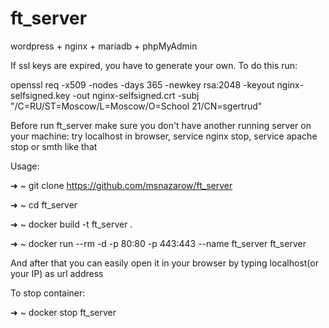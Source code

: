 # ft_server
wordpress + nginx + mariadb + phpMyAdmin

If ssl keys are expired, you have to generate your own. To do this run:

openssl req -x509 -nodes -days 365 -newkey rsa:2048 -keyout nginx-selfsigned.key -out nginx-selfsigned.crt -subj "/C=RU/ST=Moscow/L=Moscow/O=School 21/CN=sgertrud"

Before run ft_server make sure you don't have another running server on your machine:
try localhost in browser, service nginx stop, service apache stop or smth like that

Usage: 

➜  ~ git clone https://github.com/msnazarow/ft_server

➜  ~ cd ft_server 

➜  ~ docker build -t ft_server .

➜  ~ docker run --rm -d -p 80:80 -p 443:443 --name ft_server ft_server

And after that you can easily open it in your browser by typing localhost(or your IP) as url address 

To stop container:

➜  ~ docker stop ft_server
